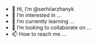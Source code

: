 - 👋 Hi, I’m @serhiiarzhanyk
- 👀 I’m interested in ...
- 🌱 I’m currently learning ...
- 💞️ I’m looking to collaborate on ...
- 📫 How to reach me ...

<!---
serhiiarzhanyk/serhiiarzhanyk is a ✨ special ✨ repository because its `README.md` (this file) appears on your GitHub profile.
You can click the Preview link to take a look at your changes.
--->

